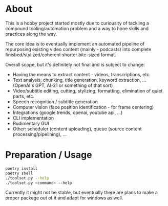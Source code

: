 # About
This is a hobby project started mostly due to curiousity of tackling a compound tooling/automation problem and a way to hone skills and practices along the way.

The core idea is to eventually implement an automated pipeline of repurposing existing video content (mainly - podcasts) into complete finished/stylized/coherent shorter bite-sized format.

Overall scope, but it's definitely not final and is subject to change:
- Having the means to extract content - videos, transcriptions, etc.
- Text analysis, chunking, title generation, keyword extraction, ... (OpenAI's GPT, AI-21 or something of that sort)
- Video/subtitle editing, cutting, stylizing, formatting, elimination of quiet parts, etc.
- Speech recognition / subtitle generation
- Computer vision (face position identification - for frame centering)
- Integrations (google trends, openai, youtube api, ...)
- CLI implementation
- Rudimentary GUI
- Other: scheduler (content uploading), queue (source content processing/pipelining), ...

# Preparation / Usage
```bash
poetry install
poetry shell
./toolset.py --help
./toolset.py <command> --help
```

Currently it might not be stable, but eventually there are plans to make a proper package out of it and adapt for windows as well.
